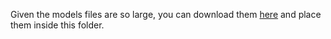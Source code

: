 Given the models files are so large, you can download them [here](https://drive.google.com/drive/folders/1p7wd3TIDtBNvOREQtUsk2kxOCI2dKDjI?usp=sharing) and place them inside this folder.